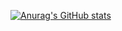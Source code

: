 [![Anurag's GitHub stats](https://github-readme-stats.vercel.app/api?username=KwonBoKyeong)](https://github.com/anuraghazra/github-readme-stats)
